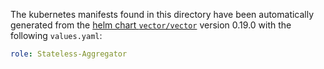 The kubernetes manifests found in this directory have been automatically generated
from the [helm chart `vector/vector`](https://github.com/vectordotdev/helm-charts/tree/master/charts/vector)
version 0.19.0 with the following `values.yaml`:

```yaml
role: Stateless-Aggregator
```
